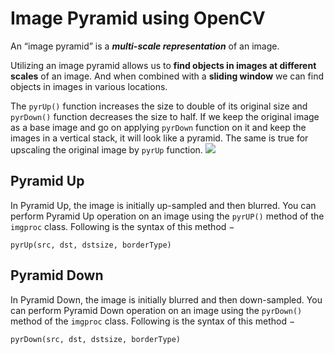 
# Image Pyramid using OpenCV

An “image pyramid” is a  **_multi-scale representation_**  of an image.

Utilizing an image pyramid allows us to  **find objects in images at different scales**  of an image. And when combined with a  **sliding window**  we can find objects in images in various locations.

The `pyrUp()` function increases the size to double of its original size and `pyrDown()` function decreases the size to half. If we keep the original image as a base image and go on applying `pyrDown` function on it and keep the images in a vertical stack, it will look like a pyramid. The same is true for upscaling the original image by `pyrUp` function.
![](https://pyimagesearch.com/wp-content/uploads/2015/03/pyramid_example.png)

## Pyramid Up

In Pyramid Up, the image is initially up-sampled and then blurred. You can perform Pyramid Up operation on an image using the  `pyrUP()`  method of the  `imgproc`  class. Following is the syntax of this method −

```
pyrUp(src, dst, dstsize, borderType)
```

## Pyramid Down

In Pyramid Down, the image is initially blurred and then down-sampled. You can perform Pyramid Down operation on an image using the  `pyrDown()`  method of the  `imgproc`  class. Following is the syntax of this method −

```
pyrDown(src, dst, dstsize, borderType)
```

